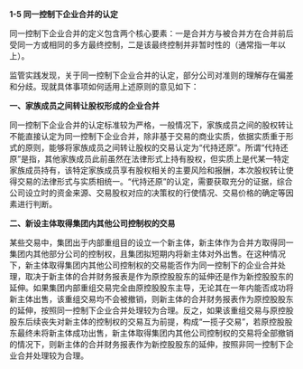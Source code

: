 **1-5 同一控制下企业合并的认定**

同一控制下企业合并的定义包含两个核心要素：一是合并方与被合并方在合并前后受同一方或相同的多方最终控制，二是该最终控制并非暂时性的（通常指一年以上）。

监管实践发现，关于同一控制下企业合并的认定，部分公司对准则的理解存在偏差和分歧。现就具体事项如何适用上述原则的意见如下：

**一、家族成员之间转让股权形成的企业合并**

同一控制下企业合并的认定标准较为严格，一般情况下，家族成员之间的股权转让不能直接认定为同一控制下企业合并，除非基于交易的商业实质，依据实质重于形式的原则，能够将家族成员之间转让股权的交易认定为“代持还原”。所谓“代持还原”是指，其他家族成员此前虽然在法律形式上持有股权，但实质上是代某一特定家族成员持有，该特定家族成员享有股权相关的主要风险和报酬，本次股权转让使得交易的法律形式与实质相统一。“代持还原”的认定，需要获取充分的证据，综合公司设立时的资金来源、交易股权对应的决策权的行使情况、交易价格的确定等因素进行判断。

**二、新设主体取得集团内其他公司控制权的交易**

某些交易中，集团出于内部重组目的设立一个新主体，新主体作为合并方取得同一集团内其他部分公司的控制权，且集团拟短期内将新主体对外出售。在这种情况下，新主体取得集团内其他公司控制权的交易能否作为同一控制下的企业合并处理，取决于新主体的合并财务报表是作为原控股股东的延伸还是作为新控股股东的延伸。如果集团内部重组交易完全由原控股股东主导，无论其在一年内能否成功将新主体出售，该重组交易均不会被撤销，则新主体的合并财务报表作为原控股股东的延伸，按照同一控制下企业合并处理较为合理。反之，如果该重组交易与原控股股东后续丧失对新主体的控制权的交易互为前提，构成“一揽子交易”，若原控股股东最终未将新主体成功出售，新主体取得集团内其他公司控制权的交易将全部撤销的情况下，则新主体的合并财务报表作为新控股股东的延伸，按照非同一控制下企业合并处理较为合理。